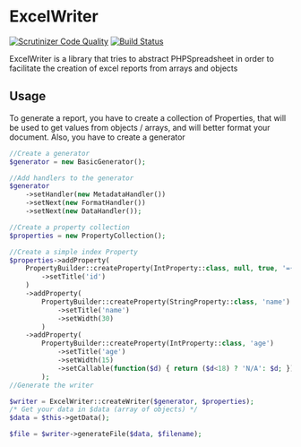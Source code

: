 # ExcelWriter

[![Scrutinizer Code Quality](https://scrutinizer-ci.com/g/MisterIcy/excel-writer/badges/quality-score.png?b=master)](https://scrutinizer-ci.com/g/MisterIcy/excel-writer/?branch=master)
[![Build Status](https://scrutinizer-ci.com/g/MisterIcy/excel-writer/badges/build.png?b=master)](https://scrutinizer-ci.com/g/MisterIcy/excel-writer/build-status/master)

ExcelWriter is a library that tries to abstract PHPSpreadsheet in order to facilitate
the creation of excel reports from arrays and objects

## Usage

To generate a report, you have to create a collection of Properties, that will be used
to get values from objects / arrays, and will better format your document. Also, you have to 
create a generator

```php
//Create a generator
$generator = new BasicGenerator();

//Add handlers to the generator
$generator
    ->setHandler(new MetadataHandler())
    ->setNext(new FormatHandler())
    ->setNext(new DataHandler());

//Create a property collection
$properties = new PropertyCollection();

//Create a simple index Property
$properties->addProperty(
    PropertyBuilder::createProperty(IntProperty::class, null, true, '={row}-1')
        ->setTitle('id')
    )
    ->addProperty(
        PropertyBuilder::createProperty(StringProperty::class, 'name')
            ->setTitle('name')
            ->setWidth(30)
        )
    ->addProperty(
        PropertyBuilder::createProperty(IntProperty::class, 'age')
            ->setTitle('age')
            ->setWidth(15)
            ->setCallable(function($d) { return ($d<18) ? 'N/A': $d; })
        );    
//Generate the writer

$writer = ExcelWriter::createWriter($generator, $properties);
/* Get your data in $data (array of objects) */
$data = $this->getData();

$file = $writer->generateFile($data, $filename);
```

